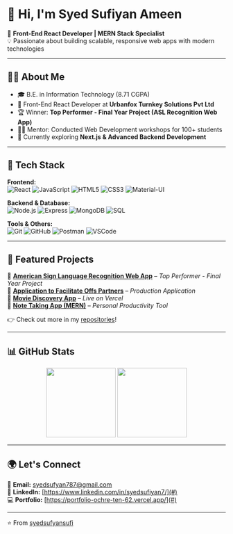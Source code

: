 # 👋 Hi, I'm Syed Sufiyan Ameen  

🚀 **Front-End React Developer | MERN Stack Specialist**  
💡 Passionate about building scalable, responsive web apps with modern technologies  

---

## 🧑‍💻 About Me  
- 🎓 B.E. in Information Technology (8.71 CGPA)  
- 💼 Front-End React Developer at **Urbanfox Turnkey Solutions Pvt Ltd**  
- 🏆 Winner: **Top Performer - Final Year Project (ASL Recognition Web App)**  
- 👨‍🏫 Mentor: Conducted Web Development workshops for 100+ students  
- 🌱 Currently exploring **Next.js & Advanced Backend Development**  

---

## 🔧 Tech Stack  

**Frontend:**  
![React](https://img.shields.io/badge/React-20232A?style=for-the-badge&logo=react&logoColor=61DAFB) 
![JavaScript](https://img.shields.io/badge/JavaScript-323330?style=for-the-badge&logo=javascript&logoColor=F7DF1E) 
![HTML5](https://img.shields.io/badge/HTML5-E34F26?style=for-the-badge&logo=html5&logoColor=white) 
![CSS3](https://img.shields.io/badge/CSS3-1572B6?style=for-the-badge&logo=css3&logoColor=white) 
![Material-UI](https://img.shields.io/badge/MUI-007FFF?style=for-the-badge&logo=mui&logoColor=white)  

**Backend & Database:**  
![Node.js](https://img.shields.io/badge/Node.js-43853D?style=for-the-badge&logo=node.js&logoColor=white) 
![Express](https://img.shields.io/badge/Express.js-404D59?style=for-the-badge) 
![MongoDB](https://img.shields.io/badge/MongoDB-4EA94B?style=for-the-badge&logo=mongodb&logoColor=white) 
![SQL](https://img.shields.io/badge/SQL-025E8C?style=for-the-badge&logo=postgresql&logoColor=white)  

**Tools & Others:**  
![Git](https://img.shields.io/badge/Git-F05032?style=for-the-badge&logo=git&logoColor=white) 
![GitHub](https://img.shields.io/badge/GitHub-100000?style=for-the-badge&logo=github&logoColor=white) 
![Postman](https://img.shields.io/badge/Postman-FF6C37?style=for-the-badge&logo=postman&logoColor=white) 
![VSCode](https://img.shields.io/badge/VSCode-0078D4?style=for-the-badge&logo=visual%20studio%20code&logoColor=white)  

---

## 🚀 Featured Projects  

🔹 [**American Sign Language Recognition Web App**](#) – *Top Performer - Final Year Project*  
🔹 [**Application to Facilitate Offs Partners**](#) – *Production Application*  
🔹 [**Movie Discovery App**](https://movie-app-six-ruddy.vercel.app/) – *Live on Vercel*  
🔹 [**Note Taking App (MERN)**](https://mern-notesapp-2.onrender.com/) – *Personal Productivity Tool*  

👉 Check out more in my [repositories](https://github.com/syedsufyansufi?tab=repositories)!  

---

## 📊 GitHub Stats  

<p align="center">
  <img src="https://github-readme-stats.vercel.app/api?username=syedsufyansufi&show_icons=true&theme=radical" height="160" />
  <img src="https://github-readme-stats.vercel.app/api/top-langs/?username=syedsufyansufi&layout=compact&theme=radical" height="160" />
</p>

---

## 🌍 Let's Connect  

📧 **Email:** [syedsufyan787@gmail.com](mailto:syedsufyan787@gmail.com)  
💼 **LinkedIn:** [https://www.linkedin.com/in/syedsufiyan7/](#)  
💻 **Portfolio:** [https://portfolio-ochre-ten-62.vercel.app/](#)  

---

⭐️ From [syedsufyansufi](https://github.com/syedsufyansufi)  
